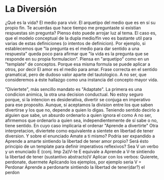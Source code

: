 # La Diversión

¿Qué es la vida? El medio para vivir. El arquetipo del medio que es en
sí su propio fin. Te acuerdas que hace tiempo me preguntaste si
existian respuestas sin pregunta? Pienso ésto puede arrojar luz al
tema. El caso es, que el modelo conceptual de la dupla medio/fin veo
es bastante util para varias de estas definiciones (o intentos de
definicion). Por ejemplo, si establecemos que "la pregunta es el medio
para dar sentido a una respuesta" queda poco para afirmar que "la vida
es la pregunta que se responde en su propia formulacion". Piensa en
"arquetipo" como en un "template" de conceptos. Porque esa misma
formula se puede aplicar a otros, por decir El amor es el medio para
amar. Frase correcta en el sentido gramatical, pero de dudoso valor
aparte del tautologico. A no ser, que consideremos a éste hallazgo
como una instancia del concepto mayor vida.

"Diviertete", más sencillo mandato es "Adaptate". La primera es una
condicion animica, la otra una decision conductual. No estoy seguro
porque, si la intencion es desiderativa, divertir se conjuga en
imperativo para ese proposito. Aunque, sí aceptamos la division entre
los que saben divertirse y los que no, depende a quien lo digas.
Teniendo sentido decirlo a alguien que sabe, un absurdo ordenarlo a
quien ignora el como A no ser, afirmemos que ordenarlo a quien sea,
independientemente de sí sabe o no, tiene sentido. En cuyo caso
implicaria el ordenar "Aprende a divertirte" Otra interpretacion,
diviertete como equivalente a sientete en libertad de tener diversion.
Y sobre el enunciado Amate a ti mismo? Podria ser expandido a Aprende
a amarte sintiendo la libertad de tener amor propio? Será ésto
principio de un template para definir imperativos reflexivos? Sea V un
verbo y un enunciado E (conj. Imp 2a)V-te E equivale a Aprende a V-te
sintiendo la libertad de tener (sustantivo abstracto)V Aplicar con los
verbos: Quierete, perdonate, duermete
Aplicando los ejemplos, por ejemplo seria
V = Perdonar
Aprende a perdonarte sintiendo la libertad de tener(dar?) el perdon


